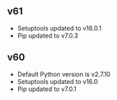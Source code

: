 ## v61

- Setuptools updated to v18.0.1
- Pip updated to v7.0.3

## v60

- Default Python version is v2.7.10
- Setuptools updated to v16.0
- Pip updated to v7.0.1

